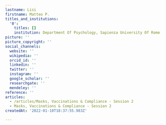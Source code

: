 ```yaml
---
lastname: Lisi
firstname: Matteo P.
titles_and_institutions:
  '0':
    titles: []
    institution: Department Of Psychology, Sapienza University Of Rome, Italy
picture: ''
picture_copyright: ''
social_channels:
  website: ''
  wikipedia: ''
  orcid_id: ''
  linkedin: ''
  twitter: ''
  instagram: ''
  google_scholar: ''
  researchgate: ''
  mendeley: ''
reference: ''
articles:
  - /articles/Masks, Vaccinations & Compliance - Session 2
  - Masks, Vaccinations & Compliance - Session 2
createdAt: '2022-01-10T18:37:55.983Z'

---
```

